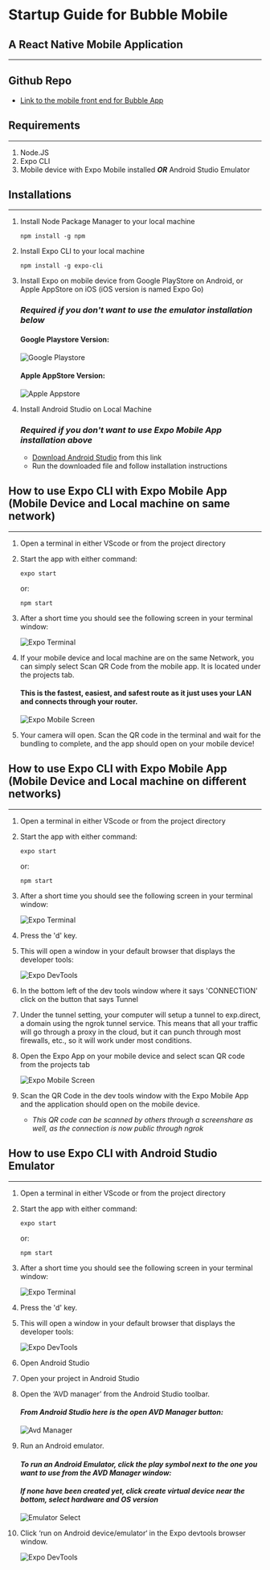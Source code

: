 # Startup Guide for Bubble Mobile

## A React Native Mobile Application
---
## Github Repo
- [Link to the mobile front end for Bubble App](https://github.com/revature-bubble-mobile/Mobile)

## Requirements
---
1. Node.JS
2. Expo CLI
3. Mobile device with Expo Mobile installed ***OR*** Android Studio Emulator

## Installations
---
1. Install Node Package Manager to your local machine
    ```
    npm install -g npm
    ```
2. Install Expo CLI to your local machine
    ```
    npm install -g expo-cli
    ```
3. Install Expo on mobile device from Google PlayStore on Android, or Apple AppStore on iOS (iOS version is named Expo Go)
    ### ***Required if you don't want to use the emulator installation below***
    #### Google Playstore Version:
    ![Google Playstore](doc-screenshots\expo_playstore1.png)
    #### Apple AppStore Version:
    ![Apple Appstore](doc-screenshots\expogo_appstore1.png)

4. Install Android Studio on Local Machine
    ### ***Required if you don't want to use Expo Mobile App installation above***
    - [Download Android Studio](https://developer.android.com/studio) from this link
    - Run the downloaded file and follow installation instructions

## How to use Expo CLI with Expo Mobile App (**Mobile Device and Local machine on same network**)
---
1. Open a terminal in either VScode or from the project directory
2. Start the app with either command:
    ```
    expo start
    ```
    or:
    ```
    npm start
    ```
3. After a short time you should see the following screen in your terminal window:
    
    ![Expo Terminal](doc-screenshots\expoterminal.png)

4. If your mobile device and local machine are on the same Network, you can simply select Scan QR Code from the mobile app. It is located under the projects tab.
    #### This is the fastest, easiest, and safest route as it just uses your LAN and connects through your router.
    ![Expo Mobile Screen](doc-screenshots\ExpoGo_MobileSCreen.jpg)

5. Your camera will open. Scan the QR code in the terminal and wait for the bundling to complete, and the app should open on your mobile device!

## How to use Expo CLI with Expo Mobile App (**Mobile Device and Local machine on different networks**)
---
1. Open a terminal in either VScode or from the project directory
2. Start the app with either command:
    ```
    expo start
    ```
    or:
    ```
    npm start
    ```
3. After a short time you should see the following screen in your terminal window:
    
    ![Expo Terminal](doc-screenshots\expoterminal.png)

4. Press the 'd' key.
5. This will open a window in your default browser that displays the developer tools:

    ![Expo DevTools](doc-screenshots\expo_devtools.png)

6. In the bottom left of the dev tools window where it says 'CONNECTION' click on the button that says Tunnel

7. Under the tunnel setting, your computer will setup a tunnel to exp.direct, a domain using the ngrok tunnel service. This means that all your traffic will go through a proxy in the cloud, but it can punch through most firewalls, etc., so it will work under most conditions.

8. Open the Expo App on your mobile device and select scan QR code from the projects tab
    
    ![Expo Mobile Screen](doc-screenshots\ExpoGo_MobileSCreen.jpg)

9. Scan the QR Code in the dev tools window with the Expo Mobile App and the application should open on the mobile device.
    - *This QR code can be scanned by others through a screenshare as well, as the connection is now public through ngrok*

## How to use Expo CLI with Android Studio Emulator
---
1. Open a terminal in either VScode or from the project directory
2. Start the app with either command:
    ```
    expo start
    ```
    or:
    ```
    npm start
    ```
3. After a short time you should see the following screen in your terminal window:
    
    ![Expo Terminal](doc-screenshots\expoterminal.png)

4. Press the 'd' key.
5. This will open a window in your default browser that displays the developer tools:
    
    ![Expo DevTools](doc-screenshots\expo_devtools.png)

6. Open Android Studio
7. Open your project in Android Studio
8. Open the ‘AVD manager’ from the Android Studio toolbar.
    #### *From Android Studio here is the open AVD Manager button:*

    ![Avd Manager](doc-screenshots\avdmanager.webp)

9. Run an Android emulator.
    #### *To run an Android Emulator, click the play symbol next to the one you want to use from the AVD Manager window:*
    #### *If none have been created yet, click create virtual device near the bottom, select hardware and OS version*

    ![Emulator Select](doc-screenshots\emulatorselect.webp)

10. Click ‘run on Android device/emulator‘ in the Expo devtools browser window.

    ![Expo DevTools](doc-screenshots\expo_devtools.png)